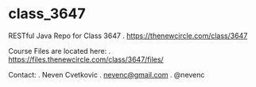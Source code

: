 class_3647
==========

RESTful Java Repo for Class 3647
. https://thenewcircle.com/class/3647

Course Files are located here:
. https://files.thenewcircle.com/class/3647/files/

Contact:
. Neven Cvetkovic
. nevenc@gmail.com
. @nevenc

